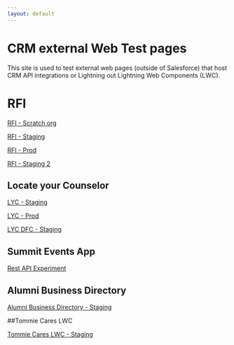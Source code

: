 ```yaml
---
layout: default
---
```

# CRM external Web Test pages

This site is used to test external web pages (outside of Salesforce) that host CRM API integrations or Lightning out Lightning Web Components (LWC).

# RFI

[RFI - Scratch org](rfi-scratch.md)

[RFI - Staging](rfi-test-staging)

[RFI - Prod](rfi-production-test)

[RFI - Staging 2](rfi-staging_test2.md)

## Locate your Counselor

[LYC - Staging](locate.md)

[LYC - Prod](locate-prod.md)

[LYC DFC - Staging](locate-dfc-staging.md)


## Summit Events App

[Rest API Experiment](sea-json.md)

## Alumni Business Directory

[Alumni Business Directory - Staging](alumni-business-directory-staging.md)

##Tommie Cares LWC

[Tommie Cares LWC - Staging](tommie-cares-lwc-staging.md)

